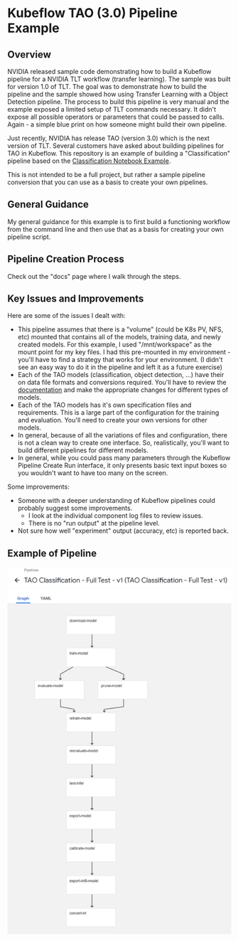 # Kubeflow TAO (3.0) Pipeline Example

## Overview

NVIDIA released sample code demonstrating how to build a Kubeflow pipeline for a NVIDIA TLT workflow (transfer learning).  The sample was built for version 1.0 of TLT.  The goal was to demonstrate how to build the pipeline and the sample showed how using Transfer Learning with a Object Detection pipeline.  The process to build this pipeline is very manual and the example exposed a limited setup of TLT commands necessary.  It didn't expose all possible operators or parameters that could be passed to calls.  Again - a simple blue print on how someone might build their own pipeline.

Just recently, NVIDIA has release TAO (version 3.0) which is the next version of TLT.  Several customers have asked about building pipelines for TAO in Kubeflow.  This repository is an example of building a "Classification" pipeline based on the [Classification Notebook Example](https://docs.nvidia.com/tao/tao-toolkit/text/tao_toolkit_quick_start_guide.html#cv-samples).  

This is not intended to be a full project, but rather a sample pipeline conversion that you can use as a basis to create your own pipelines. 

## General Guidance

My general guidance for this example is to first build a functioning workflow from the command line and then use that as a basis for creating your own pipeline script.

## Pipeline Creation Process

Check out the "docs" page where I walk through the steps.


## Key Issues and Improvements

Here are some of the issues I dealt with:
- This pipeline assumes that there is a "volume" (could be K8s PV, NFS, etc) mounted that contains all of the models, training data, and newly created models.  For this example, I used "/mnt/workspace" as the mount point for my key files.  I had this pre-mounted in my environment - you'll have to find a strategy that works for your environment.  (I didn't see an easy way to do it in the pipeline and left it as a future exercise)
- Each of the TAO models (classification, object detection, ...) have their on data file formats and conversions required.  You'll have to review the [documentation](https://docs.nvidia.com/tao/tao-toolkit/text/data_annotation_format.html) and make the appropriate changes for different types of models.
- Each of the TAO models has it's own specification files and requirements.  This is a large part of the configuration for the training and evaluation.  You'll need to create your own versions for other models.
- In general, because of all the variations of files and configuration, there is not a clean way to create one interface.  So, realistically, you'll want to build different pipelines for different models.
- In general, while you could pass many parameters through the Kubeflow Pipeline Create Run interface, it only presents basic text input boxes so you wouldn't want to have too many on the screen.

Some improvements:

- Someone with a deeper understanding of Kubeflow pipelines could probably suggest some improvements.
  - I look at the individual component log files to review issues.
  - There is no "run output" at the pipeline level.
- Not sure how well "experiment" output (accuracy, etc) is reported back.

## Example of Pipeline
![pipeline](docs/images/tao-classification-pipeline.PNG)

 

